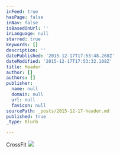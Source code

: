 ```yaml
---
inFeed: true
hasPage: false
inNav: false
isBasedOnUrl: ''
inLanguage: null
starred: true
keywords: []
description: ''
datePublished: '2015-12-17T17:53:48.268Z'
dateModified: '2015-12-17T17:53:32.108Z'
title: Header
author: []
authors: []
publisher:
  name: null
  domain: null
  url: null
  favicon: null
sourcePath: _posts/2015-12-17-header.md
published: true
_type: Blurb

---
```

CrossFit
![](https://the-grid-user-content.s3-us-west-2.amazonaws.com/61a2d04b-9f16-4314-8d49-0c69b713fe4a.jpg)